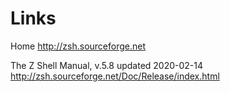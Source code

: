 # Links

Home
http://zsh.sourceforge.net

The Z Shell Manual, v.5.8 updated 2020-02-14
http://zsh.sourceforge.net/Doc/Release/index.html
